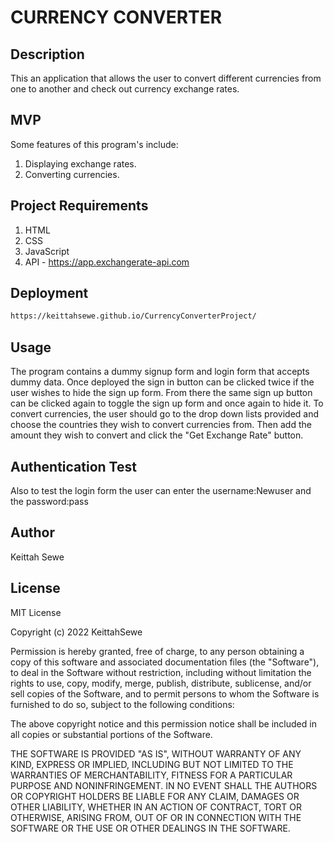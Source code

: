 # CURRENCY CONVERTER

## Description
This an application that allows the user to convert different currencies from one to another and check out currency exchange rates.

## MVP
Some features of this program's include:
1. Displaying exchange rates.
2. Converting currencies.

## Project Requirements
1. HTML
2. CSS
3. JavaScript
4. API - https://app.exchangerate-api.com

## Deployment
```bash
https://keittahsewe.github.io/CurrencyConverterProject/
```
## Usage
The program contains a dummy signup form and login form that accepts dummy data. Once deployed the sign in button can be clicked twice if the user wishes to hide the sign up form. From there the same sign up button can be clicked again to toggle the sign up form and once again to hide it.
To convert currencies, the user should go to the drop down lists provided and choose the countries they wish to convert currencies from.
Then add the amount they wish to convert and click the "Get Exchange Rate" button.

## Authentication Test
Also to test the login form the user can enter the username:Newuser and the password:pass

## Author
Keittah Sewe


## License
MIT License

Copyright (c) 2022 KeittahSewe

Permission is hereby granted, free of charge, to any person obtaining a copy
of this software and associated documentation files (the "Software"), to deal
in the Software without restriction, including without limitation the rights
to use, copy, modify, merge, publish, distribute, sublicense, and/or sell
copies of the Software, and to permit persons to whom the Software is
furnished to do so, subject to the following conditions:

The above copyright notice and this permission notice shall be included in all
copies or substantial portions of the Software.

THE SOFTWARE IS PROVIDED "AS IS", WITHOUT WARRANTY OF ANY KIND, EXPRESS OR
IMPLIED, INCLUDING BUT NOT LIMITED TO THE WARRANTIES OF MERCHANTABILITY,
FITNESS FOR A PARTICULAR PURPOSE AND NONINFRINGEMENT. IN NO EVENT SHALL THE
AUTHORS OR COPYRIGHT HOLDERS BE LIABLE FOR ANY CLAIM, DAMAGES OR OTHER
LIABILITY, WHETHER IN AN ACTION OF CONTRACT, TORT OR OTHERWISE, ARISING FROM,
OUT OF OR IN CONNECTION WITH THE SOFTWARE OR THE USE OR OTHER DEALINGS IN THE
SOFTWARE.
